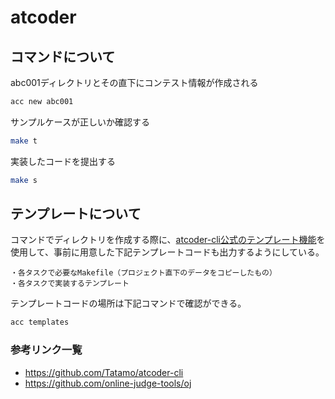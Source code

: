# atcoder

## コマンドについて

abc001ディレクトリとその直下にコンテスト情報が作成される

```bash
acc new abc001
```

サンプルケースが正しいか確認する

```bash
make t
```

実装したコードを提出する

```bash
make s
```

## テンプレートについて

コマンドでディレクトリを作成する際に、[atcoder-cli公式のテンプレート機能](https://github.com/Tatamo/atcoder-cli#provisioning-templates)を使用して、事前に用意した下記テンプレートコードも出力するようにしている。

```text
・各タスクで必要なMakefile（プロジェクト直下のデータをコピーしたもの）
・各タスクで実装するテンプレート
```

テンプレートコードの場所は下記コマンドで確認ができる。

```bash
acc templates
```

### 参考リンク一覧

- <https://github.com/Tatamo/atcoder-cli>
- <https://github.com/online-judge-tools/oj>
